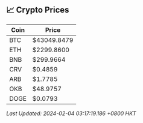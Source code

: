 ## 📈 Crypto Prices

| Coin | Price |
| ---- | ----- |
| BTC | $43049.8479 |
| ETH | $2299.8600 |
| BNB | $299.9664 |
| CRV | $0.4859 |
| ARB | $1.7785 |
| OKB | $48.9757 |
| DOGE | $0.0793 |

_Last Updated: 2024-02-04 03:17:19.186 +0800 HKT_
